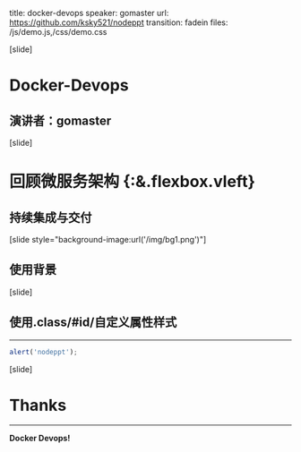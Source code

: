 title: docker-devops
speaker: gomaster
url: https://github.com/ksky521/nodeppt
transition: fadein
files: /js/demo.js,/css/demo.css

[slide]

# Docker-Devops
## 演讲者：gomaster

[slide]

# 回顾微服务架构 {:&.flexbox.vleft}
## 持续集成与交付 


[slide style="background-image:url('/img/bg1.png')"]

## 使用背景

[slide]
## 使用.class/#id/自定义属性样式
----

```javascript
alert('nodeppt');
```

[slide]
# Thanks
----
 **Docker Devops!**
